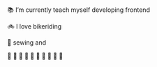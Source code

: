 📚 I’m currently teach myself developing frontend

🚲 I love bikeriding

👗 sewing and 

🥝 🍌 🥭 🍓 🍒 🍑 🍐 🍇 🍍 🍉
